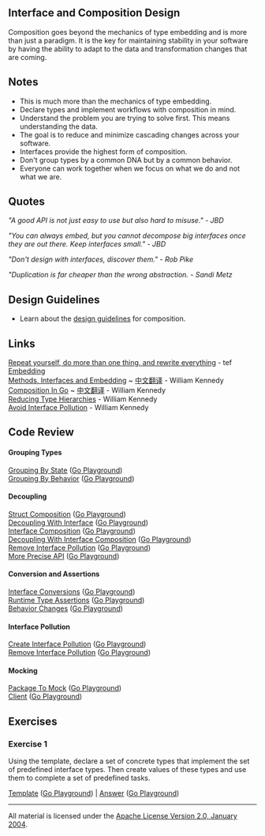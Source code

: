 ## Interface and Composition Design

Composition goes beyond the mechanics of type embedding and is more than just a paradigm. It is the key for maintaining stability in your software by having the ability to adapt to the data and transformation changes that are coming.

## Notes

* This is much more than the mechanics of type embedding.
* Declare types and implement workflows with composition in mind.
* Understand the problem you are trying to solve first. This means understanding the data.
* The goal is to reduce and minimize cascading changes across your software.
* Interfaces provide the highest form of composition.
* Don't group types by a common DNA but by a common behavior.
* Everyone can work together when we focus on what we do and not what we are.

## Quotes

_"A good API is not just easy to use but also hard to misuse." - JBD_

_"You can always embed, but you cannot decompose big interfaces once they are out there. Keep interfaces small." - JBD_

_"Don't design with interfaces, discover them." - Rob Pike_  

_"Duplication is far cheaper than the wrong abstraction. - Sandi Metz_

## Design Guidelines

* Learn about the [design guidelines](../../#interface-and-composition-design) for composition.

## Links

[Repeat yourself, do more than one thing, and rewrite everything](https://programmingisterrible.com/post/176657481103/repeat-yourself-do-more-than-one-thing-and) - tef  
[Embedding](https://golang.org/doc/effective_go.html#embedding)   
[Methods, Interfaces and Embedding](https://www.ardanlabs.com/blog/2014/05/methods-interfaces-and-embedded-types.html)  ~ [中文翻译](https://studygolang.com/articles/2935) - William Kennedy  
[Composition In Go](https://www.ardanlabs.com/blog/2015/09/composition-with-go.html) ~ [中文翻译](https://studygolang.com/articles/19336)  - William Kennedy  
[Reducing Type Hierarchies](https://www.ardanlabs.com/blog/2016/10/reducing-type-hierarchies.html) - William Kennedy  
[Avoid Interface Pollution](https://www.ardanlabs.com/blog/2016/10/avoid-interface-pollution.html) - William Kennedy 

## Code Review

#### Grouping Types

[Grouping By State](grouping/example1/example1.go) ([Go Playground](https://play.golang.org/p/Dh_cCEz3o0N))  
[Grouping By Behavior](grouping/example2/example2.go) ([Go Playground](https://play.golang.org/p/wRpHBoPu79K))  

#### Decoupling

[Struct Composition](decoupling/example1/example1.go) ([Go Playground](https://play.golang.org/p/7nsTaKtlMWc))  
[Decoupling With Interface](decoupling/example2/example2.go) ([Go Playground](https://play.golang.org/p/HjP8V6ScpKi))  
[Interface Composition](decoupling/example3/example3.go) ([Go Playground](https://play.golang.org/p/EDbjyjjpxAi))  
[Decoupling With Interface Composition](decoupling/example4/example4.go) ([Go Playground](https://play.golang.org/p/zeO2cJLP46B))  
[Remove Interface Pollution](decoupling/example5/example5.go) ([Go Playground](https://play.golang.org/p/Kg4JKGwJGGy))  
[More Precise API](decoupling/example6/example6.go) ([Go Playground](https://play.golang.org/p/cdvbrsgclGX))

#### Conversion and Assertions

[Interface Conversions](assertions/example1/example1.go) ([Go Playground](https://play.golang.org/p/sNP3bMR1kc-))  
[Runtime Type Assertions](assertions/example2/example2.go) ([Go Playground](https://play.golang.org/p/PtdQOc9xZ7S))  
[Behavior Changes](assertions/example3/example3.go) ([Go Playground](https://play.golang.org/p/AYhH8yXDcuy))  

#### Interface Pollution

[Create Interface Pollution](pollution/example1/example1.go) ([Go Playground](https://play.golang.org/p/DCqTbY14loz))  
[Remove Interface Pollution](pollution/example2/example2.go) ([Go Playground](https://play.golang.org/p/K3w2eX7V1j2))

#### Mocking

[Package To Mock](mocking/example1/pubsub/pubsub.go) ([Go Playground](https://play.golang.org/p/299EFra4b4z))  
[Client](mocking/example1/example1.go) ([Go Playground](https://play.golang.org/p/-_laMS2yxZB))

## Exercises

### Exercise 1

Using the template, declare a set of concrete types that implement the set of predefined interface types. Then create values of these types and use them to complete a set of predefined tasks.

[Template](exercises/template1/template1.go) ([Go Playground](https://play.golang.org/p/6Kp_E3Wim0G)) | 
[Answer](exercises/exercise1/exercise1.go) ([Go Playground](https://play.golang.org/p/hwUADsRfnax))
___
All material is licensed under the [Apache License Version 2.0, January 2004](http://www.apache.org/licenses/LICENSE-2.0).
